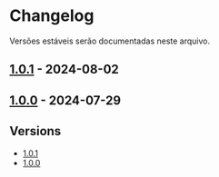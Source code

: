 # Changelog

Versões estáveis ​​serão documentadas neste arquivo.

## [1.0.1](https://github.com/LucasLixo/Player-Hub/releases/tag/1.0.1) - 2024-08-02
## [1.0.0](https://github.com/LucasLixo/Player-Hub/releases/tag/1.0.0) - 2024-07-29

## Versions

- [1.0.1](https://github.com/LucasLixo/Player-Hub/releases/tag/1.0.1)
- [1.0.0](https://github.com/LucasLixo/Player-Hub/releases/tag/1.0.0)